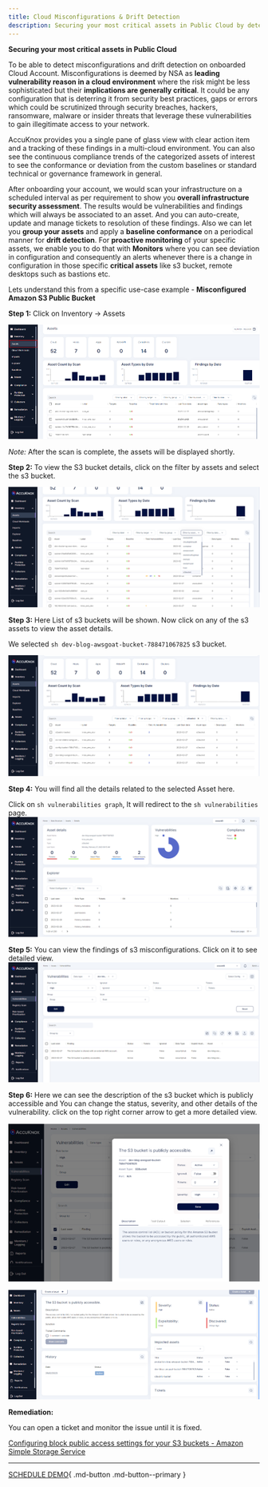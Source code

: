 ```yaml
---
title: Cloud Misconfigurations & Drift Detection
description: Securing your most critical assets in Public Cloud by detecting misconfigurations and drift detection on onboarded Cloud Account.
---
```


**Securing your most critical assets in Public Cloud**


To be able to detect misconfigurations and drift detection on onboarded Cloud Account. Misconfigurations is deemed by NSA as **leading vulnerability reason in a cloud environment** where the risk might be less sophisticated but their **implications are generally critical**. It could be any configuration that is deterring it from security best practices, gaps or errors which could be scrutinized through security breaches, hackers, ransomware, malware or insider threats that leverage these vulnerabilities to gain illegitimate access to your network.



AccuKnox provides you a single pane of glass view with clear action item and a tracking of these findings in a multi-cloud environment. You can also see the continuous compliance trends of the categorized assets of interest to see the conformance or deviation from the custom baselines or standard technical or governance framework in general.



After onboarding your account, we would scan your infrastructure on a scheduled interval as per requirement to show you **overall infrastructure security assessment**. The results would be vulnerabilities and findings which will always be associated to an asset. And you can auto-create, update and manage tickets to resolution of these findings. Also we can let you **group your assets** and apply a **baseline conformance** on a periodical manner for **drift detection**. For **proactive monitoring** of your specific assets, we enable you to do that with **Monitors** where you can see deviation in configuration and consequently an alerts whenever there is a change in configuration in those specific **critical assets** like s3 bucket, remote desktops such as bastions etc.



Lets understand this from a specific use-case example - **Misconfigured Amazon S3 Public Bucket**

**Step 1:** Click on Inventory → Assets


![](images/misconfig-1.png)

*Note:* After the scan is complete, the assets will be displayed shortly.

**Step 2:** To view the S3 bucket details, click on the filter by assets and select the s3 bucket.

![](images/misconfig-2.png)

**Step 3:** Here List of s3 buckets will be shown. Now click on any of the s3 assets to view the asset details.

We selected ```sh dev-blog-awsgoat-bucket-788471067825``` s3 bucket.

![](images/misconfig-3.png)

**Step 4:** You will find all the details related to the selected Asset here.

Click on ```sh vulnerabilities graph```, It will redirect to the ```sh vulnerabilities``` page.
![](images/misconfig-4.png)

**Step 5:** You can view the findings of s3 misconfigurations. Click on it to see detailed view.
![](images/misconfig-5.png)

**Step 6:** Here we can see the description of the s3 bucket which is publicly accessible and You can change the status, severity, and other details of the vulnerability. click on the top right corner arrow to get a more detailed view.

![](images/misconfig-6.png)

![](images/misconfig-7.png)

**Remediation:**

You can open a ticket and monitor the issue until it is fixed.

[Configuring block public access settings for your S3 buckets - Amazon Simple Storage Service](https://docs.aws.amazon.com/AmazonS3/latest/userguide/configuring-block-public-access-bucket.html)

- - -
[SCHEDULE DEMO](https://www.accuknox.com/contact-us){ .md-button .md-button--primary }

